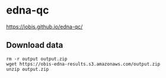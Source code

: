 # edna-qc

https://iobis.github.io/edna-qc/

## Download data

```
rm -r output output.zip
wget https://obis-edna-results.s3.amazonaws.com/output.zip
unzip output.zip
```
